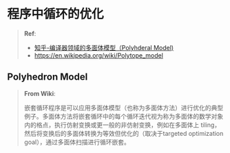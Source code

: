 # 程序中循环的优化

> **Ref**:
>
> - [知乎-编译器领域的多面体模型（Polyhderal Model)](https://zhuanlan.zhihu.com/p/310142893)
> - https://en.wikipedia.org/wiki/Polytope_model
## Polyhedron Model

> **From Wiki**:
> 
> 嵌套循环程序是可以应用多面体模型（也称为多面体方法）进行优化的典型例子。多面体方法将嵌套循环中的每个循环迭代视为称为多面体的数学对象内的格点，执行仿射变换或更一般的非仿射变换，例如在多面体上 tiling，然后将变换后的多面体转换为等效但优化的（取决于targeted optimization goal），通过多面体扫描进行循环嵌套。